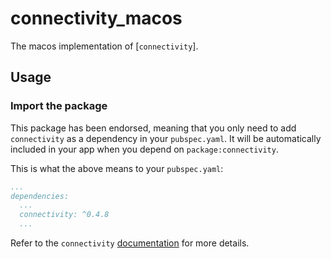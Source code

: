 # connectivity_macos

The macos implementation of [`connectivity`].

## Usage

### Import the package


This package has been endorsed, meaning that you only need to add `connectivity`
as a dependency in your `pubspec.yaml`. It will be automatically included in your app
when you depend on `package:connectivity`.

This is what the above means to your `pubspec.yaml`:

```yaml
...
dependencies:
  ...
  connectivity: ^0.4.8
  ...
```

Refer to the `connectivity` [documentation](https://github.com/flutter/plugins/tree/master/packages/connectivity/connectivity) for more details.
